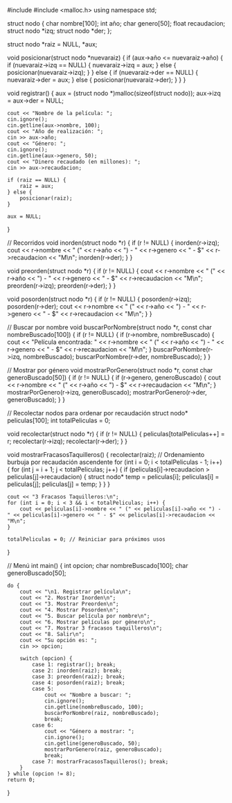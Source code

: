 #include <iostream>
#include <malloc.h>
using namespace std;

struct nodo {
    char nombre[100];
    int año;
    char genero[50];
    float recaudacion;
    struct nodo *izq;
    struct nodo *der;
};

struct nodo *raiz = NULL, *aux;

void posicionar(struct nodo *nuevaraiz) {
    if (aux->año <= nuevaraiz->año) {
        if (nuevaraiz->izq == NULL) {
            nuevaraiz->izq = aux;
        } else {
            posicionar(nuevaraiz->izq);
        }
    } else {
        if (nuevaraiz->der == NULL) {
            nuevaraiz->der = aux;
        } else {
            posicionar(nuevaraiz->der);
        }
    }
}

void registrar() {
    aux = (struct nodo *)malloc(sizeof(struct nodo));
    aux->izq = aux->der = NULL;

    cout << "Nombre de la película: ";
    cin.ignore();
    cin.getline(aux->nombre, 100);
    cout << "Año de realización: ";
    cin >> aux->año;
    cout << "Género: ";
    cin.ignore();
    cin.getline(aux->genero, 50);
    cout << "Dinero recaudado (en millones): ";
    cin >> aux->recaudacion;

    if (raiz == NULL) {
        raiz = aux;
    } else {
        posicionar(raiz);
    }

    aux = NULL;
}

// Recorridos
void inorden(struct nodo *r) {
    if (r != NULL) {
        inorden(r->izq);
        cout << r->nombre << " (" << r->año << ") - " << r->genero << " - $" << r->recaudacion << "M\n";
        inorden(r->der);
    }
}

void preorden(struct nodo *r) {
    if (r != NULL) {
        cout << r->nombre << " (" << r->año << ") - " << r->genero << " - $" << r->recaudacion << "M\n";
        preorden(r->izq);
        preorden(r->der);
    }
}

void posorden(struct nodo *r) {
    if (r != NULL) {
        posorden(r->izq);
        posorden(r->der);
        cout << r->nombre << " (" << r->año << ") - " << r->genero << " - $" << r->recaudacion << "M\n";
    }
}

// Buscar por nombre
void buscarPorNombre(struct nodo *r, const char nombreBuscado[100]) {
    if (r != NULL) {
        if (r->nombre, nombreBuscado)  {
            cout << "Película encontrada: " << r->nombre << " (" << r->año << ") - " << r->genero << " - $" << r->recaudacion << "M\n";
        }
        buscarPorNombre(r->izq, nombreBuscado);
        buscarPorNombre(r->der, nombreBuscado);
    }
}

// Mostrar por género
void mostrarPorGenero(struct nodo *r, const char generoBuscado[50]) {
    if (r != NULL) {
        if (r->genero, generoBuscado)  {
            cout << r->nombre << " (" << r->año << ") - $" << r->recaudacion << "M\n";
        }
        mostrarPorGenero(r->izq, generoBuscado);
        mostrarPorGenero(r->der, generoBuscado);
    }
}

// Recolectar nodos para ordenar por recaudación
struct nodo* peliculas[100];
int totalPeliculas = 0;

void recolectar(struct nodo *r) {
    if (r != NULL) {
        peliculas[totalPeliculas++] = r;
        recolectar(r->izq);
        recolectar(r->der);
    }
}

void mostrarFracasosTaquilleros() {
    recolectar(raiz);
    // Ordenamiento burbuja por recaudación ascendente
    for (int i = 0; i < totalPeliculas - 1; i++) {
        for (int j = i + 1; j < totalPeliculas; j++) {
            if (peliculas[i]->recaudacion > peliculas[j]->recaudacion) {
                struct nodo* temp = peliculas[i];
                peliculas[i] = peliculas[j];
                peliculas[j] = temp;
            }
        }
    }

    cout << "3 Fracasos Taquilleros:\n";
    for (int i = 0; i < 3 && i < totalPeliculas; i++) {
        cout << peliculas[i]->nombre << " (" << peliculas[i]->año << ") - " << peliculas[i]->genero << " - $" << peliculas[i]->recaudacion << "M\n";
    }

    totalPeliculas = 0; // Reiniciar para próximos usos
}

// Menú
int main() {
    int opcion;
    char nombreBuscado[100];
    char generoBuscado[50];

    do {
        cout << "\n1. Registrar película\n";
        cout << "2. Mostrar Inorden\n";
        cout << "3. Mostrar Preorden\n";
        cout << "4. Mostrar Posorden\n";
        cout << "5. Buscar película por nombre\n";
        cout << "6. Mostrar películas por género\n";
        cout << "7. Mostrar 3 fracasos taquilleros\n";
        cout << "8. Salir\n";
        cout << "Su opción es: ";
        cin >> opcion;

        switch (opcion) {
            case 1: registrar(); break;
            case 2: inorden(raiz); break;
            case 3: preorden(raiz); break;
            case 4: posorden(raiz); break;
            case 5:
                cout << "Nombre a buscar: ";
                cin.ignore();
                cin.getline(nombreBuscado, 100);
                buscarPorNombre(raiz, nombreBuscado);
                break;
            case 6:
                cout << "Género a mostrar: ";
                cin.ignore();
                cin.getline(generoBuscado, 50);
                mostrarPorGenero(raiz, generoBuscado);
                break;
            case 7: mostrarFracasosTaquilleros(); break;
        }
    } while (opcion != 8);
    return 0;
}
